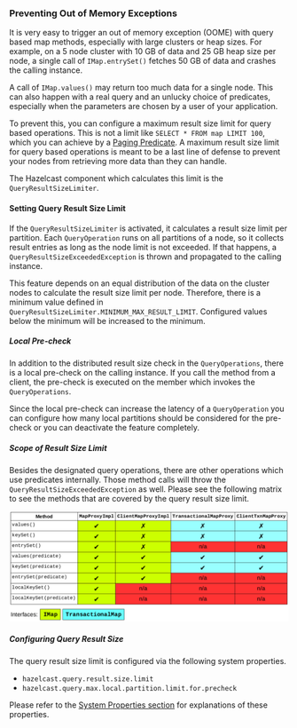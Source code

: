 

### Preventing Out of Memory Exceptions

It is very easy to trigger an out of memory exception (OOME) with query based map methods, especially with large clusters or heap sizes. For example, on a 5 node cluster with 10 GB of data and 25 GB heap size per node, a single call of `IMap.entrySet()` fetches 50 GB of data and crashes the calling instance.

A call of `IMap.values()` may return too much data for a single node. This can also happen with a real query and an unlucky choice of predicates, especially when the parameters are chosen by a user of your application.

To prevent this, you can configure a maximum result size limit for query based operations. This is not a limit like `SELECT * FROM map LIMIT 100`, which you can achieve by a [Paging Predicate](#paging-predicate-order-limit). A maximum result size limit for query based operations is meant to be a last line of defense to prevent your nodes from retrieving more data than they can handle.

The Hazelcast component which calculates this limit is the `QueryResultSizeLimiter`.

#### Setting Query Result Size Limit

If the `QueryResultSizeLimiter` is activated, it calculates a result size limit per partition. Each `QueryOperation` runs on all partitions of a node, so it collects result entries as long as the node limit is not exceeded. If that happens, a `QueryResultSizeExceededException` is thrown and propagated to the calling instance.

This feature depends on an equal distribution of the data on the cluster nodes to calculate the result size limit per node. Therefore, there is a minimum value defined in `QueryResultSizeLimiter.MINIMUM_MAX_RESULT_LIMIT`. Configured values below the minimum will be increased to the minimum.

##### Local Pre-check

In addition to the distributed result size check in the `QueryOperations`, there is a local pre-check on the calling instance. If you call the method from a client, the pre-check is executed on the member which invokes the `QueryOperations`.

Since the local pre-check can increase the latency of a `QueryOperation` you can configure how many local partitions should be considered for the pre-check or you can deactivate the feature completely.

##### Scope of Result Size Limit

Besides the designated query operations, there are other operations which use predicates internally. Those method calls will throw the `QueryResultSizeExceededException` as well. Please see the following matrix to see the methods that are covered by the query result size limit.

![](images/Map-QueryResultSizeLimiterScope.png)

##### Configuring Query Result Size

The query result size limit is configured via the following system properties.

- `hazelcast.query.result.size.limit`
- `hazelcast.query.max.local.partition.limit.for.precheck`

Please refer to the [System Properties section](#system-properties) for explanations of these properties.
